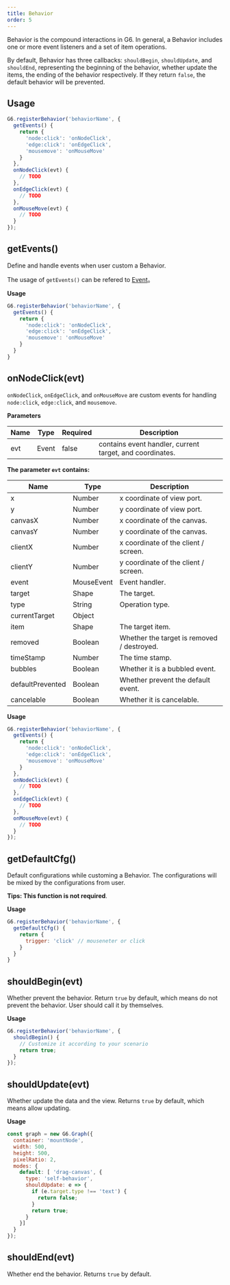 ```yaml
---
title: Behavior
order: 5
---
```


Behavior is the compound interactions in G6. In general, a Behavior includes one or more event listeners and a set of item operations.

By default, Behavior has three callbacks: `shouldBegin`, `shouldUpdate`, and `shouldEnd`, representing the beginning of the behavior, whether update the items, the ending of the behavior respectively. If they return `false`, the default behavior will be prevented.

## Usage
```javascript
G6.registerBehavior('behaviorName', {
  getEvents() {
    return {
      'node:click': 'onNodeClick',
      'edge:click': 'onEdgeClick',
      'mousemove': 'onMouseMove'
    }
  },
  onNodeClick(evt) {
  	// TODO
  },
  onEdgeClick(evt) {
  	// TODO
  },
  onMouseMove(evt) {
  	// TODO
  }
});
```

## getEvents()
Define and handle events when user custom a Behavior.

The usage of `getEvents()` can be refered to [Event](./Event)。

**Usage**
```javascript
G6.registerBehavior('behaviorName', {
  getEvents() {
    return {
      'node:click': 'onNodeClick',
      'edge:click': 'onEdgeClick',
      'mousemove': 'onMouseMove'
    }
  }
}
```

## onNodeClick(evt)
`onNodeClick`, `onEdgeClick`, and `onMouseMove` are custom events for handling `node:click`, `edge:click`, and `mousemove`.

**Parameters**

| Name | Type | Required | Description |
| --- | --- | --- | --- |
| evt | Event | false | contains event handler, current target, and coordinates. |

**The parameter `evt` contains:**

| Name | Type | Description |
| --- | --- | --- |
| x | Number | x coordinate of view port. |
| y | Number | y coordinate of view port. |
| canvasX | Number | x coordinate of the canvas. |
| canvasY | Number | y coordinate of the canvas. |
| clientX | Number | x coordinate of the client / screen. |
| clientY | Number | y coordinate of the client / screen. |
| event | MouseEvent | Event handler. |
| target | Shape | The target. |
| type | String | Operation type. |
| currentTarget | Object |  |
| item | Shape | The target item. |
| removed | Boolean | Whether the target is removed / destroyed. |
| timeStamp | Number | The time stamp. |
| bubbles | Boolean | Whether it is a bubbled event. |
| defaultPrevented | Boolean | Whether prevent the default event. |
| cancelable | Boolean | Whether it is cancelable. |


**Usage**
```javascript
G6.registerBehavior('behaviorName', {
  getEvents() {
    return {
      'node:click': 'onNodeClick',
      'edge:click': 'onEdgeClick',
      'mousemove': 'onMouseMove'
    }
  },
  onNodeClick(evt) {
  	// TODO
  },
  onEdgeClick(evt) {
  	// TODO
  },
  onMouseMove(evt) {
  	// TODO
  }
});
```

## getDefaultCfg()
Default configurations while customing a Behavior. The configurations will be mixed by the configurations from user.

**Tips: This function is not required**.

**Usage**
```javascript
G6.registerBehavior('behaviorName', {
  getDefaultCfg() {
    return {
      trigger: 'click' // mouseneter or click
    }
  }
}
```

## shouldBegin(evt)
Whether prevent the behavior. Return `true` by default, which means do not prevent the behavior. User should call it by themselves.

**Usage**
```javascript
G6.registerBehavior('behaviorName', {
  shouldBegin() {
    // Customize it according to your scenario
    return true;
  }
});
```

## shouldUpdate(evt)
Whether update the data and the view. Returns `true` by default, which means allow updating. 

**Usage**
```javascript
const graph = new G6.Graph({
  container: 'mountNode',
  width: 500,
  height: 500,
  pixelRatio: 2,
  modes: {
    default: [ 'drag-canvas', {
      type: 'self-behavior',
      shouldUpdate: e => {
        if (e.target.type !== 'text') {
          return false;
        }
        return true;
      }
    }]
  }
});
```

## shouldEnd(evt)
Whether end the behavior. Returns `true` by default.
